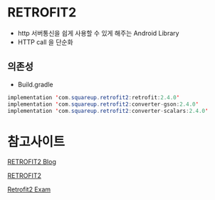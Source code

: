 # RETROFIT2

* http 서버통신을 쉽게 사용할 수 있게 해주는 Android Library
* HTTP call 을 단순화

## 의존성

* Build.gradle

```java
implementation 'com.squareup.retrofit2:retrofit:2.4.0'
implementation 'com.squareup.retrofit2:converter-gson:2.4.0'
implementation 'com.squareup.retrofit2:converter-scalars:2.4.0'
```





# 참고사이트

[RETROFIT2 Blog](https://right-hot.tistory.com/entry/%EC%95%88%EB%93%9C%EB%A1%9C%EC%9D%B4%EB%93%9C-%EB%A0%88%ED%8A%B8%EB%A1%9C%ED%95%8F2-%EB%A5%BC-%EC%82%AC%EC%9A%A9%ED%95%B4-%EC%84%9C%EB%B2%84-%ED%86%B5%EC%8B%A0%ED%95%98%EA%B8%B0)

[RETROFIT2](https://academy.realm.io/kr/posts/droidcon-jake-wharton-simple-http-retrofit-2/)

[Retrofit2 Exam](https://youngest-programming.tistory.com/77)